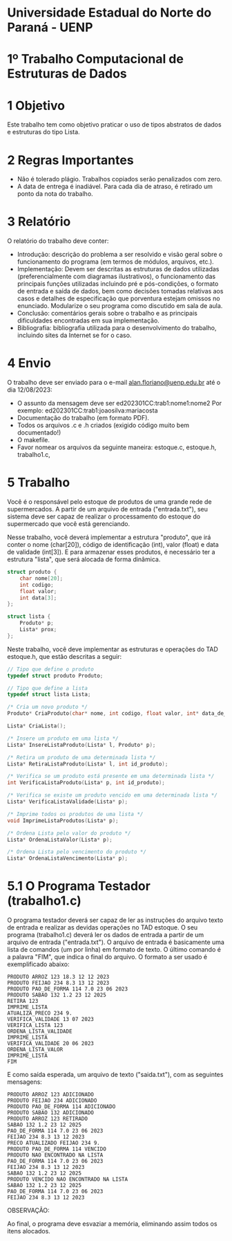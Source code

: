﻿# Universidade Estadual do Norte do Paraná - UENP

# 1º Trabalho Computacional de Estruturas de Dados

# 1 Objetivo

Este trabalho tem como objetivo praticar o uso de tipos abstratos de dados e estruturas do tipo Lista.

# 2 Regras Importantes

- Não é tolerado plágio. Trabalhos copiados serão penalizados com zero.
- A data de entrega é inadiável. Para cada dia de atraso, é retirado um ponto da nota do trabalho.

# 3 Relatório

O relatório do trabalho deve conter:

- Introdução: descrição do problema a ser resolvido e visão geral sobre o funcionamento do programa (em termos de módulos, arquivos, etc.).
- Implementação: Devem ser descritas as estruturas de dados utilizadas (preferencialmente com diagramas ilustrativos), o funcionamento das principais funções utilizadas incluindo pré e pós-condições, o formato de entrada e saída de dados, bem como decisões tomadas relativas aos casos e detalhes de especificação que porventura estejam omissos no enunciado. Modularize o seu programa como discutido em sala de aula.
- Conclusão: comentários gerais sobre o trabalho e as principais dificuldades encontradas em sua implementação.
- Bibliografia: bibliografia utilizada para o desenvolvimento do trabalho, incluindo sites da Internet se for o caso.

# 4 Envio

O trabalho deve ser enviado para o e-mail alan.floriano@uenp.edu.br até o dia 12/08/2023:

- O assunto da mensagem deve ser ed202301CC:trab1:nome1:nome2 Por exemplo: ed202301CC:trab1:joaosilva:mariacosta
- Documentação do trabalho (em formato PDF).
- Todos os arquivos .c e .h criados (exigido código muito bem documentado!)
- O makefile.
- Favor nomear os arquivos da seguinte maneira: estoque.c, estoque.h, trabalho1.c,

# 5 Trabalho

Você é o responsável pelo estoque de produtos de uma grande rede de supermercados. A partir de um arquivo de entrada ("entrada.txt"), seu sistema deve ser capaz de realizar o processamento do estoque do supermercado que você está gerenciando.

Nesse trabalho, você deverá implementar a estrutura "produto", que irá conter o nome (char[20]), código de identificação (int), valor (float) e data de validade (int[3]). E para armazenar esses produtos, é necessário ter a estrutura "lista", que será alocada de forma dinâmica.

```c
struct produto {
    char nome[20];
    int codigo;
    float valor;
    int data[3];
};

struct lista {
    Produto* p;
    Lista* prox;
};
```

Neste trabalho, você deve implementar as estruturas e operações do TAD estoque.h, que estão descritas a seguir:

```c
// Tipo que define o produto
typedef struct produto Produto;

// Tipo que define a lista
typedef struct lista Lista;

/* Cria um novo produto */
Produto* CriaProduto(char* nome, int codigo, float valor, int* data_de_validade);

Lista* CriaLista();

/* Insere um produto em uma lista */
Lista* InsereListaProduto(Lista* l, Produto* p);

/* Retira um produto de uma determinada lista */
Lista* RetiraListaProduto(Lista* l, int id_produto);

/* Verifica se um produto está presente em uma determinada lista */
int VerificaListaProduto(Lista* p, int id_produto);

/* Verifica se existe um produto vencido em uma determinada lista */
Lista* VerificaListaValidade(Lista* p);

/* Imprime todos os produtos de uma lista */
void ImprimeListaProdutos(Lista* p);

/* Ordena Lista pelo valor do produto */
Lista* OrdenaListaValor(Lista* p);

/* Ordena Lista pelo vencimento do produto */
Lista* OrdenaListaVencimento(Lista* p);
```

# 5.1 O Programa Testador (trabalho1.c)

O programa testador deverá ser capaz de ler as instruções do arquivo texto de entrada e realizar as devidas operações no TAD estoque. O seu programa (trabalho1.c) deverá ler os dados de entrada a partir de um arquivo de entrada ("entrada.txt"). O arquivo de entrada é basicamente uma lista de comandos (um por linha) em formato de texto. O último comando é a palavra "FIM", que indica o final do arquivo. O formato a ser usado é exemplificado abaixo:
```plaintext
PRODUTO ARROZ 123 18.3 12 12 2023
PRODUTO FEIJAO 234 8.3 13 12 2023
PRODUTO PAO_DE_FORMA 114 7.0 23 06 2023
PRODUTO SABAO 132 1.2 23 12 2025
RETIRA 123
IMPRIME_LISTA
ATUALIZA_PRECO 234 9.
VERIFICA_VALIDADE 13 07 2023
VERIFICA_LISTA 123
ORDENA_LISTA_VALIDADE
IMPRIME_LISTA
VERIFICA_VALIDADE 20 06 2023
ORDENA_LISTA_VALOR
IMPRIME_LISTA
FIM
```
E como saída esperada, um arquivo de texto ("saida.txt"), com as seguintes mensagens:
```plaintext 
PRODUTO ARROZ 123 ADICIONADO
PRODUTO FEIJAO 234 ADICIONADO
PRODUTO PAO_DE_FORMA 114 ADICIONADO
PRODUTO SABAO 132 ADICIONADO
PRODUTO ARROZ 123 RETIRADO
SABAO 132 1.2 23 12 2025
PAO_DE_FORMA 114 7.0 23 06 2023
FEIJAO 234 8.3 13 12 2023
PRECO ATUALIZADO FEIJAO 234 9.
PRODUTO PAO_DE_FORMA 114 VENCIDO
PRODUTO NAO ENCONTRADO NA LISTA
PAO_DE_FORMA 114 7.0 23 06 2023
FEIJAO 234 8.3 13 12 2023
SABAO 132 1.2 23 12 2025
PRODUTO VENCIDO NAO ENCONTRADO NA LISTA
SABAO 132 1.2 23 12 2025
PAO_DE_FORMA 114 7.0 23 06 2023
FEIJAO 234 8.3 13 12 2023
```

OBSERVAÇÃO:

Ao final, o programa deve esvaziar a memória, eliminando assim todos os itens alocados.